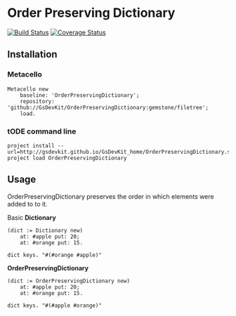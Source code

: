 # Order Preserving Dictionary
[![Build Status](https://travis-ci.org/brunobuzzi/OrderPreservingDictionary.svg?branch=gemstone)](https://github.com/brunobuzzi/OrderPreservingDictionary) [![Coverage Status](https://coveralls.io/repos/github/pharo-contributions/OrderPreservingDictionary/badge.svg?branch=master)](https://coveralls.io/github/pharo-contributions/OrderPreservingDictionary?branch=master)

## Installation

### Metacello
```smalltalk
Metacello new
	baseline: 'OrderPreservingDictionary';
	repository: 'github://GsDevKit/OrderPreservingDictionary:gemstone/filetree';
	load.
```
### tODE command line
```
project install --url=http://gsdevkit.github.io/GsDevKit_home/OrderPreservingDictionary.ston
project load OrderPreservingDictionary
```

## Usage

OrderPreservingDictionary preserves the order in which elements were added to to it.

Basic **Dictionary**

```smalltalk
(dict := Dictionary new)
	at: #apple put: 20;
	at: #orange put: 15.

dict keys. "#(#orange #apple)"
```

**OrderPreservingDictionary**

```smalltalk
(dict := OrderPreservingDictionary new)
	at: #apple put: 20;
	at: #orange put: 15.

dict keys. "#(#apple #orange)"
```

